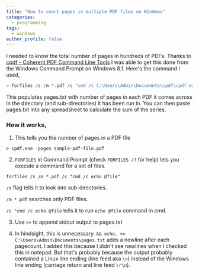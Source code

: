 ```yaml
---
title: "How to count pages in multiple PDF files on Windows"
categories:
  - programming
tags:
  - windows
author_profile: false
---
```


I needed to know the total number of pages in hundreds of PDFs. Thanks to [cpdf - Coherent PDF Command Line Tools](http://community.coherentpdf.com/) I was able to get this done from the Windows Command Prompt on Windows 8.1. Here's the command I used,

```powershell
> forfiles /s /m *.pdf /c "cmd /c C:\Users\Admin\Documents\cpdf\cpdf.exe -pages @path >> C:\Users\Admin\Documents\pages.txt && echo. >> C:\Users\Admin\Documents\pages.txt"
```

This populates pages.txt with number of pages in each PDF it comes across in the directory (and sub-directories) it has been run in. You can then paste pages.txt into any spreadsheet to calculate the sum of the series. 

### How it works,

1. This tells you the number of pages in a PDF file
```
> cpdf.exe -pages sample-pdf-file.pdf
```

2. `FORFILES` in Command Prompt (check `FORFILES /?` for help) lets you execute a command for a set of files. 
```
forfiles /s /m *.pdf /c "cmd /c echo @file"
```

`/s` flag tells it to look into sub-directories. 

`/m *.pdf` searches only PDF files.

`/c "cmd /c echo @file` tells it to run `echo @file` command in cmd.

3. Use `>>` to append stdout output to pages.txt

4. In hindsight, this is unnecessary. `&& echo. >> C:\Users\Admin\Documents\pages.txt` adds a newline after each pagecount. I added this because I didn't see newlines when I checked this in notepad. But that's probably because the output probably contained a Linux line ending (line feed aka `\n`) instead of the Windows line ending (carriage return and line feed `\r\n`).